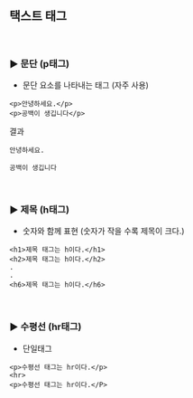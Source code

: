 ## 택스트 태그

<br>

### ▶ 문단 (p태그)

- 문단 요소를 나타내는 태그 (자주 사용)

```
<p>안녕하세요.</p>
<p>공백이 생깁니다</p>
```

결과

```
안녕하세요.

공백이 생깁니다
```

<br>

### ▶ 제목 (h태그)

- 숫자와 함께 표현 (숫자가 작을 수록 제목이 크다.)

```
<h1>제목 태그는 h이다.</h1>
<h2>제목 태그는 h이다.</h2>
.
.
<h6>제목 태그는 h이다.</h6>
```

<br>

### ▶ 수평선 (hr태그)

- 단일태그

```
<p>수평선 태그는 hr이다.</p>
<hr>
<p>수평선 태그는 hr이다.</P>
```





